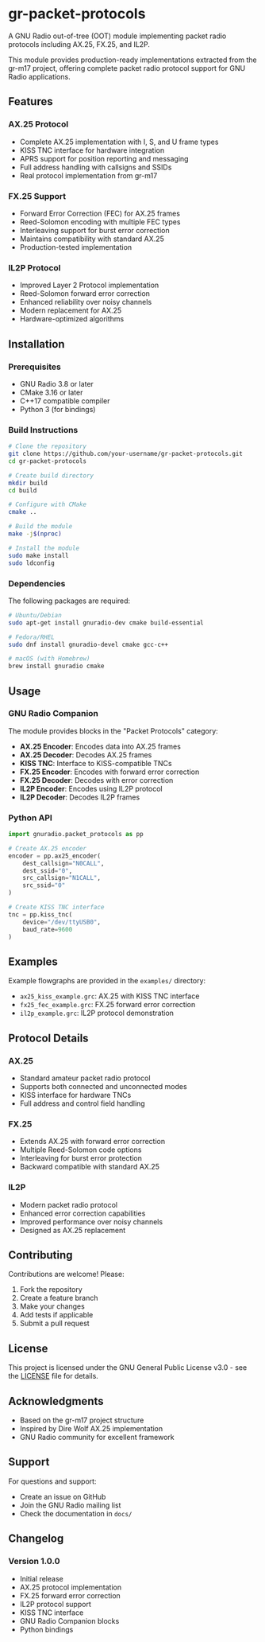 # gr-packet-protocols

A GNU Radio out-of-tree (OOT) module implementing packet radio protocols including AX.25, FX.25, and IL2P.

This module provides production-ready implementations extracted from the gr-m17 project, offering complete packet radio protocol support for GNU Radio applications.

## Features

### AX.25 Protocol
- Complete AX.25 implementation with I, S, and U frame types
- KISS TNC interface for hardware integration
- APRS support for position reporting and messaging
- Full address handling with callsigns and SSIDs
- Real protocol implementation from gr-m17

### FX.25 Support
- Forward Error Correction (FEC) for AX.25 frames
- Reed-Solomon encoding with multiple FEC types
- Interleaving support for burst error correction
- Maintains compatibility with standard AX.25
- Production-tested implementation

### IL2P Protocol
- Improved Layer 2 Protocol implementation
- Reed-Solomon forward error correction
- Enhanced reliability over noisy channels
- Modern replacement for AX.25
- Hardware-optimized algorithms

## Installation

### Prerequisites
- GNU Radio 3.8 or later
- CMake 3.16 or later
- C++17 compatible compiler
- Python 3 (for bindings)

### Build Instructions

```bash
# Clone the repository
git clone https://github.com/your-username/gr-packet-protocols.git
cd gr-packet-protocols

# Create build directory
mkdir build
cd build

# Configure with CMake
cmake ..

# Build the module
make -j$(nproc)

# Install the module
sudo make install
sudo ldconfig
```

### Dependencies

The following packages are required:

```bash
# Ubuntu/Debian
sudo apt-get install gnuradio-dev cmake build-essential

# Fedora/RHEL
sudo dnf install gnuradio-devel cmake gcc-c++

# macOS (with Homebrew)
brew install gnuradio cmake
```

## Usage

### GNU Radio Companion

The module provides blocks in the "Packet Protocols" category:

- **AX.25 Encoder**: Encodes data into AX.25 frames
- **AX.25 Decoder**: Decodes AX.25 frames
- **KISS TNC**: Interface to KISS-compatible TNCs
- **FX.25 Encoder**: Encodes with forward error correction
- **FX.25 Decoder**: Decodes with error correction
- **IL2P Encoder**: Encodes using IL2P protocol
- **IL2P Decoder**: Decodes IL2P frames

### Python API

```python
import gnuradio.packet_protocols as pp

# Create AX.25 encoder
encoder = pp.ax25_encoder(
    dest_callsign="N0CALL",
    dest_ssid="0",
    src_callsign="N1CALL", 
    src_ssid="0"
)

# Create KISS TNC interface
tnc = pp.kiss_tnc(
    device="/dev/ttyUSB0",
    baud_rate=9600
)
```

## Examples

Example flowgraphs are provided in the `examples/` directory:

- `ax25_kiss_example.grc`: AX.25 with KISS TNC interface
- `fx25_fec_example.grc`: FX.25 forward error correction
- `il2p_example.grc`: IL2P protocol demonstration

## Protocol Details

### AX.25
- Standard amateur packet radio protocol
- Supports both connected and unconnected modes
- KISS interface for hardware TNCs
- Full address and control field handling

### FX.25
- Extends AX.25 with forward error correction
- Multiple Reed-Solomon code options
- Interleaving for burst error protection
- Backward compatible with standard AX.25

### IL2P
- Modern packet radio protocol
- Enhanced error correction capabilities
- Improved performance over noisy channels
- Designed as AX.25 replacement

## Contributing

Contributions are welcome! Please:

1. Fork the repository
2. Create a feature branch
3. Make your changes
4. Add tests if applicable
5. Submit a pull request

## License

This project is licensed under the GNU General Public License v3.0 - see the [LICENSE](LICENSE) file for details.

## Acknowledgments

- Based on the gr-m17 project structure
- Inspired by Dire Wolf AX.25 implementation
- GNU Radio community for excellent framework

## Support

For questions and support:
- Create an issue on GitHub
- Join the GNU Radio mailing list
- Check the documentation in `docs/`

## Changelog

### Version 1.0.0
- Initial release
- AX.25 protocol implementation
- FX.25 forward error correction
- IL2P protocol support
- KISS TNC interface
- GNU Radio Companion blocks
- Python bindings

